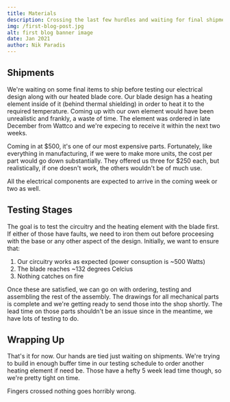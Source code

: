 ```yaml
---
title: Materials
description: Crossing the last few hurdles and waiting for final shipments before testing.
img: /first-blog-post.jpg
alt: first blog banner image
date: Jan 2021
author: Nik Paradis
---
```


## Shipments

We're waiting on some final items to ship before testing our electrical design along with our heated blade core. Our blade design has a heating element inside of it (behind thermal shielding) in order to heat it to the required temperature. Coming up with our own element would have been unrealistic and frankly, a waste of time. The element was ordered in late December from Wattco and we're expecing to receive it within the next two weeks. 

Coming in at $500, it's one of our most expensive parts. Fortunately, like everything in manufacturing, if we were to make more units, the cost per part would go down substantially. They offered us three for $250 each, but realistically, if one doesn't work, the others wouldn't be of much use.

All the electrical components are expected to arrive in the coming week or two as well.

## Testing Stages
The goal is to test the circuitry and the heating element with the blade first. If either of those have faults, we need to iron them out before proceesing with the base or any other aspect of the design. Initially, we want to ensure that:

1. Our circuitry works as expected (power consuption is ~500 Watts)
2. The blade reaches ~132 degrees Celcius
3. Nothing catches on fire

Once these are satisfied, we can go on with ordering, testing and assembling the rest of the assembly. The drawings for all mechanical parts is complete and we're getting ready to send those into the shop shortly. The lead time on those parts shouldn't be an issue since in the meantime, we have lots of testing to do.

## Wrapping Up
That's it for now. Our hands are tied just waiting on shipments. We're trying to build in enough buffer time in our testing schedule to order another heating element if need be. Those have a hefty 5 week lead time though, so we're pretty tight on time.

Fingers crossed nothing goes horribly wrong.



